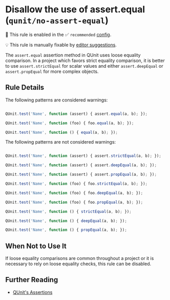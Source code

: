 # Disallow the use of assert.equal (`qunit/no-assert-equal`)

💼 This rule is enabled in the ✅ `recommended` [config](https://github.com/platinumazure/eslint-plugin-qunit/blob/master/README.md#configurations).

💡 This rule is manually fixable by [editor suggestions](https://eslint.org/docs/developer-guide/working-with-rules#providing-suggestions).

<!-- end auto-generated rule header -->

The `assert.equal` assertion method in QUnit uses loose equality comparison. In a project which favors strict equality comparison, it is better to use `assert.strictEqual` for scalar values and either `assert.deepEqual` or `assert.propEqual` for more complex objects.

## Rule Details

The following patterns are considered warnings:

```js

QUnit.test('Name', function (assert) { assert.equal(a, b); });

QUnit.test('Name', function (foo) { foo.equal(a, b); });

QUnit.test('Name', function () { equal(a, b); });

```

The following patterns are not considered warnings:

```js

QUnit.test('Name', function (assert) { assert.strictEqual(a, b); });

QUnit.test('Name', function (assert) { assert.deepEqual(a, b); });

QUnit.test('Name', function (assert) { assert.propEqual(a, b); });

QUnit.test('Name', function (foo) { foo.strictEqual(a, b); });

QUnit.test('Name', function (foo) { foo.deepEqual(a, b); });

QUnit.test('Name', function (foo) { foo.propEqual(a, b); });

QUnit.test('Name', function () { strictEqual(a, b); });

QUnit.test('Name', function () { deepEqual(a, b); });

QUnit.test('Name', function () { propEqual(a, b); });

```

## When Not to Use It

If loose equality comparisons are common throughout a project or it is necessary to rely on loose equality checks, this rule can be disabled.

## Further Reading

* [QUnit's Assertions](https://api.qunitjs.com/category/assert/)
